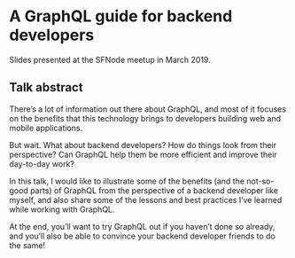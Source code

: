 # A GraphQL guide for backend developers

Slides presented at the SFNode meetup in March 2019.

## Talk abstract

There’s a lot of information out there about GraphQL, and most of it focuses on the benefits that this technology brings to developers building web and mobile applications.

But wait. What about backend developers? How do things look from their perspective? Can GraphQL help them be more efficient and improve their day-to-day work?

In this talk, I would like to illustrate some of the benefits (and the not-so-good parts) of GraphQL from the perspective of a backend developer like myself, and also share some of the lessons and best practices I’ve learned while working with GraphQL.

At the end, you’ll want to try GraphQL out if you haven’t done so already, and you’ll also be able to convince your backend developer friends to do the same!
